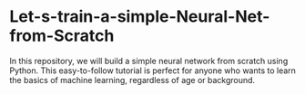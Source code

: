 # Let-s-train-a-simple-Neural-Net-from-Scratch
In this repository, we will build a simple neural network from scratch using Python. This easy-to-follow tutorial is perfect for anyone who wants to learn the basics of machine learning, regardless of age or background.
